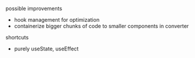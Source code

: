 possible improvements
- hook management for optimization
- containerize bigger chunks of code to smaller components in converter

shortcuts 
- purely useState, useEffect